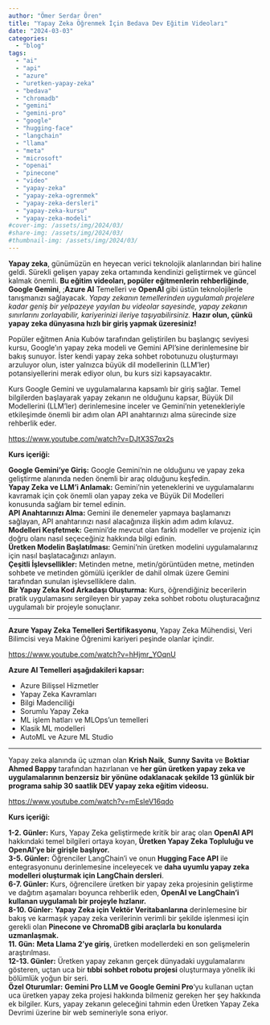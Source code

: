 ```yaml
---
author: "Ömer Serdar Ören"
title: "Yapay Zeka Öğrenmek İçin Bedava Dev Eğitim Videoları"
date: "2024-03-03"
categories: 
  - "blog"
tags: 
  - "ai"
  - "api"
  - "azure"
  - "uretken-yapay-zeka"
  - "bedava"
  - "chromadb"
  - "gemini"
  - "gemini-pro"
  - "google"
  - "hugging-face"
  - "langchain"
  - "llama"
  - "meta"
  - "microsoft"
  - "openai"
  - "pinecone"
  - "video"
  - "yapay-zeka"
  - "yapay-zeka-ogrenmek"
  - "yapay-zeka-dersleri"
  - "yapay-zeka-kursu"
  - "yapay-zeka-modeli"
#cover-img: /assets/img/2024/03/
#share-img: /assets/img/2024/03/
#thumbnail-img: /assets/img/2024/03/
---
```


**Yapay zeka**, günümüzün en heyecan verici teknolojik alanlarından biri haline geldi. Sürekli gelişen yapay zeka ortamında kendinizi geliştirmek ve güncel kalmak önemli. **Bu eğitim videoları, popüler eğitmenlerin rehberliğinde**, **Google Gemini**, ;**Azure AI** Temelleri ve **OpenAI** gibi üstün teknolojilerle tanışmanızı sağlayacak. _Yapay zekanın temellerinden uygulamalı projelere kadar geniş bir yelpazeye yayılan bu videolar sayesinde, yapay zekanın sınırlarını zorlayabilir, kariyerinizi ileriye taşıyabilirsiniz._ **Hazır olun, çünkü yapay zeka dünyasına hızlı bir giriş yapmak üzeresiniz!**

Popüler eğitmen Ania Kubów tarafından geliştirilen bu başlangıç seviyesi kursu, Google’ın yapay zeka modeli ve Gemini API’sine derinlemesine bir bakış sunuyor. İster kendi yapay zeka sohbet robotunuzu oluşturmayı arzuluyor olun, ister yalnızca büyük dil modellerinin (LLM’ler) potansiyellerini merak ediyor olun, bu kurs sizi kapsayacaktır.

Kurs Google Gemini ve uygulamalarına kapsamlı bir giriş sağlar. Temel bilgilerden başlayarak yapay zekanın ne olduğunu kapsar, Büyük Dil Modellerini (LLM’ler) derinlemesine inceler ve Gemini’nin yetenekleriyle etkileşimde önemli bir adım olan API anahtarınızı alma sürecinde size rehberlik eder.

<https://www.youtube.com/watch?v=DJtX3S7qx2s>

**Kurs içeriği:**

**Google Gemini’ye Giriş:** Google Gemini’nin ne olduğunu ve yapay zeka geliştirme alanında neden önemli bir araç olduğunu keşfedin.  
**Yapay Zeka ve LLM’i Anlamak:** Gemini’nin yeteneklerini ve uygulamalarını kavramak için çok önemli olan yapay zeka ve Büyük Dil Modelleri konusunda sağlam bir temel edinin.  
**API Anahtarınızı Alma:** Gemini ile denemeler yapmaya başlamanızı sağlayan, API anahtarınızı nasıl alacağınıza ilişkin adım adım kılavuz.  
**Modelleri Keşfetmek:** Gemini’de mevcut olan farklı modeller ve projeniz için doğru olanı nasıl seçeceğiniz hakkında bilgi edinin.  
**Üretken Modelin Başlatılması:** Gemini’nin üretken modelini uygulamalarınız için nasıl başlatacağınızı anlayın.  
**Çeşitli İşlevsellikler:** Metinden metne, metin/görüntüden metne, metinden sohbete ve metinden gömülü içerikler de dahil olmak üzere Gemini tarafından sunulan işlevselliklere dalın.  
**Bir Yapay Zeka Kod Arkadaşı Oluşturma:** Kurs, öğrendiğiniz becerilerin pratik uygulamasını sergileyen bir yapay zeka sohbet robotu oluşturacağınız uygulamalı bir projeyle sonuçlanır.

* * *

**Azure Yapay Zeka Temelleri Sertifikasyonu**, Yapay Zeka Mühendisi, Veri Bilimcisi veya Makine Öğrenimi kariyeri peşinde olanlar içindir.

<https://www.youtube.com/watch?v=hHjmr_YOqnU>

**Azure AI Temelleri aşağıdakileri kapsar:**

- Azure Bilişsel Hizmetler
- Yapay Zeka Kavramları
- Bilgi Madenciliği
- Sorumlu Yapay Zeka
- ML işlem hatları ve MLOps’un temelleri
- Klasik ML modelleri
- AutoML ve Azure ML Studio

* * *

Yapay zeka alanında üç uzman olan **Krish Naik**, **Sunny Savita** ve **Boktiar Ahmed Bappy** tarafından hazırlanan ve **her gün üretken yapay zeka ve uygulamalarının benzersiz bir yönüne odaklanacak şekilde 13 günlük bir programa sahip 30 saatlik DEV yapay zeka eğitim videosu.**

<https://www.youtube.com/watch?v=mEsleV16qdo>

**Kurs içeriği:**

**1-2. Günler:** Kurs, Yapay Zeka geliştirmede kritik bir araç olan **OpenAI API** hakkındaki temel bilgileri ortaya koyan, **Üretken Yapay Zeka Topluluğu ve OpenAI’ye bir girişle başlıyor.**  
**3-5. Günler:** Öğrenciler LangChain’i ve onun **Hugging Face API** ile entegrasyonunu derinlemesine inceleyecek ve **daha uyumlu yapay zeka modelleri oluşturmak için LangChain dersleri**.  
**6-7. Günler:** Kurs, öğrencilere üretken bir yapay zeka projesinin geliştirme ve dağıtım aşamaları boyunca rehberlik eden, **OpenAI ve LangChain’i kullanan uygulamalı bir projeyle hızlanır.**  
**8-10. Günler:** **Yapay Zeka için Vektör Veritabanlarına** derinlemesine bir bakış ve karmaşık yapay zeka verilerinin verimli bir şekilde işlenmesi için gerekli olan **Pinecone ve ChromaDB gibi araçlarla bu konularda uzmanlaşmak.**  
**11\. Gün:** **Meta Llama 2’ye giriş**, üretken modellerdeki en son gelişmelerin araştırılması.  
**12-13. Günler:** Üretken yapay zekanın gerçek dünyadaki uygulamalarını gösteren, uçtan uca bir **tıbbi sohbet robotu projesi** oluşturmaya yönelik iki bölümlük yoğun bir seri.  
**Özel Oturumlar:** **Gemini Pro LLM ve Google Gemini Pro**‘yu kullanan uçtan uca üretken yapay zeka projesi hakkında bilmeniz gereken her şey hakkında ek bilgiler. Kurs, yapay zekanın geleceğini tahmin eden Üretken Yapay Zeka Devrimi üzerine bir web semineriyle sona eriyor.
